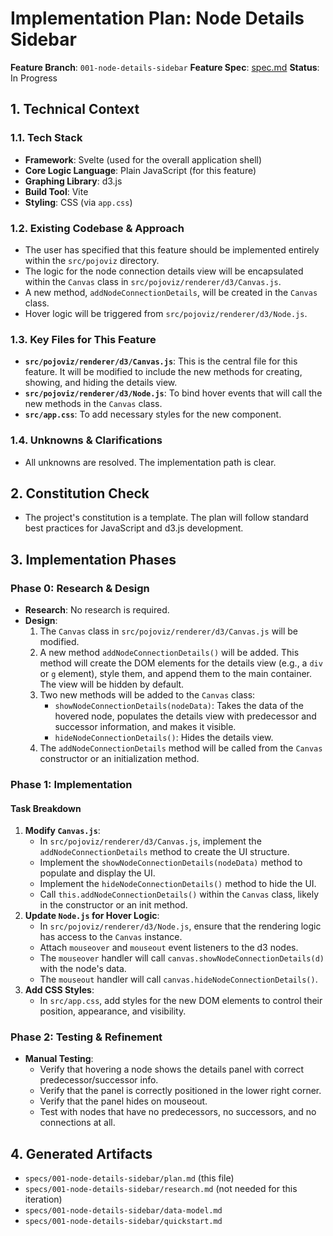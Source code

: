 # Implementation Plan: Node Details Sidebar

**Feature Branch**: `001-node-details-sidebar`
**Feature Spec**: [spec.md](./spec.md)
**Status**: In Progress

## 1. Technical Context

### 1.1. Tech Stack
- **Framework**: Svelte (used for the overall application shell)
- **Core Logic Language**: Plain JavaScript (for this feature)
- **Graphing Library**: d3.js
- **Build Tool**: Vite
- **Styling**: CSS (via `app.css`)

### 1.2. Existing Codebase & Approach
- The user has specified that this feature should be implemented entirely within the `src/pojoviz` directory.
- The logic for the node connection details view will be encapsulated within the `Canvas` class in `src/pojoviz/renderer/d3/Canvas.js`.
- A new method, `addNodeConnectionDetails`, will be created in the `Canvas` class.
- Hover logic will be triggered from `src/pojoviz/renderer/d3/Node.js`.

### 1.3. Key Files for This Feature
- **`src/pojoviz/renderer/d3/Canvas.js`**: This is the central file for this feature. It will be modified to include the new methods for creating, showing, and hiding the details view.
- **`src/pojoviz/renderer/d3/Node.js`**: To bind hover events that will call the new methods in the `Canvas` class.
- **`src/app.css`**: To add necessary styles for the new component.

### 1.4. Unknowns & Clarifications
- All unknowns are resolved. The implementation path is clear.

## 2. Constitution Check

- The project's constitution is a template. The plan will follow standard best practices for JavaScript and d3.js development.

## 3. Implementation Phases

### Phase 0: Research & Design

- **Research**: No research is required.
- **Design**:
    1.  The `Canvas` class in `src/pojoviz/renderer/d3/Canvas.js` will be modified.
    2.  A new method `addNodeConnectionDetails()` will be added. This method will create the DOM elements for the details view (e.g., a `div` or `g` element), style them, and append them to the main container. The view will be hidden by default.
    3.  Two new methods will be added to the `Canvas` class:
        - `showNodeConnectionDetails(nodeData)`: Takes the data of the hovered node, populates the details view with predecessor and successor information, and makes it visible.
        - `hideNodeConnectionDetails()`: Hides the details view.
    4.  The `addNodeConnectionDetails` method will be called from the `Canvas` constructor or an initialization method.

### Phase 1: Implementation

#### Task Breakdown
1.  **Modify `Canvas.js`**:
    - In `src/pojoviz/renderer/d3/Canvas.js`, implement the `addNodeConnectionDetails` method to create the UI structure.
    - Implement the `showNodeConnectionDetails(nodeData)` method to populate and display the UI.
    - Implement the `hideNodeConnectionDetails()` method to hide the UI.
    - Call `this.addNodeConnectionDetails()` within the `Canvas` class, likely in the constructor or an init method.
2.  **Update `Node.js` for Hover Logic**:
    - In `src/pojoviz/renderer/d3/Node.js`, ensure that the rendering logic has access to the `Canvas` instance.
    - Attach `mouseover` and `mouseout` event listeners to the d3 nodes.
    - The `mouseover` handler will call `canvas.showNodeConnectionDetails(d)` with the node's data.
    - The `mouseout` handler will call `canvas.hideNodeConnectionDetails()`.
3.  **Add CSS Styles**:
    - In `src/app.css`, add styles for the new DOM elements to control their position, appearance, and visibility.

### Phase 2: Testing & Refinement

- **Manual Testing**:
    - Verify that hovering a node shows the details panel with correct predecessor/successor info.
    - Verify that the panel is correctly positioned in the lower right corner.
    - Verify that the panel hides on mouseout.
    - Test with nodes that have no predecessors, no successors, and no connections at all.

## 4. Generated Artifacts

- `specs/001-node-details-sidebar/plan.md` (this file)
- `specs/001-node-details-sidebar/research.md` (not needed for this iteration)
- `specs/001-node-details-sidebar/data-model.md`
- `specs/001-node-details-sidebar/quickstart.md`
